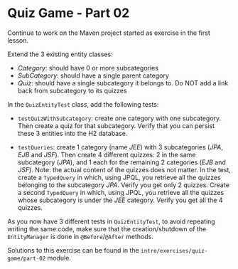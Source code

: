 # Quiz Game - Part 02

Continue to work on the Maven project started as exercise 
in the first lesson.


Extend the 3 existing entity classes:

* *Category*: should have 0 or more subcategories
* *SubCategory*: should have a single parent category
* *Quiz*: should have a single subcategory it belongs to.
          Do NOT add a link back from subcategory to its quizzes
          

In the `QuizEntityTest` class, add the following tests:

* `testQuizWithSubcategory`: create one category with one subcategory.
   Then create a quiz for that subcategory.
   Verify that you can persist these 3 entities into the H2 database.

* `testQueries`: create 1 category (name *JEE*) with 3 subcategories
   (*JPA*, *EJB* and *JSF*).
   Then create 4 different quizzes: 2 in the same subcategory (*JPA*), and
   1 each for the remaining 2 categories (*EJB* and *JSF*).
   Note: the actual content of the quizzes does not matter.
   In the test, create a `TypedQuery` in which, using JPQL, you retrieve all the quizzes
   belonging to the subcategory *JPA*.
   Verify you get only 2 quizzes.
   Create a second `TypedQuery` in which, using JPQL, you retrieve all
   the quizzes whose subcategory is under the *JEE* category.
   Verify you get all the 4 quizzes.
   
   
As you now have 3 different tests in `QuizEntityTest`, to avoid repeating
writing the same code, make sure that the creation/shutdown of 
the `EntityManager` is done in `@Before`/`@After` methods.   

Solutions to this exercise can be found in the 
`intro/exercises/quiz-game/part-02` module.            
